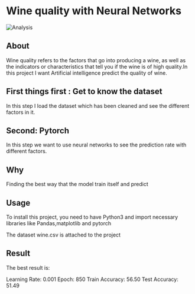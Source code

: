 # Wine quality with Neural Networks


![Analysis](https://miro.medium.com/max/1024/1*ZfGz-BAu7GkLXkcZgEWQ3Q.jpeg)


## About
Wine quality refers to the factors that go into producing a wine, as well as the indicators or characteristics that tell you if the wine is of high quality.In this project I want Artificial intelligence predict the quality of wine.



## First things first : Get to know the dataset

In this step I load the dataset which has been cleaned and see the different factors in it. 


## Second: Pytorch

In this step we want to use neural networks to see the prediction rate with different factors.


## Why

Finding the best way that the model train itself and predict 


## Usage

To install this project, you need to have Python3 and import necessary libraries like Pandas,matplotlib and pytorch 
 
The dataset wine.csv is attached to the project

## Result
The best result is:

Learning Rate: 0.001         Epoch: 850           Train Accuracy: 56.50        Test Accuracy: 51.49




